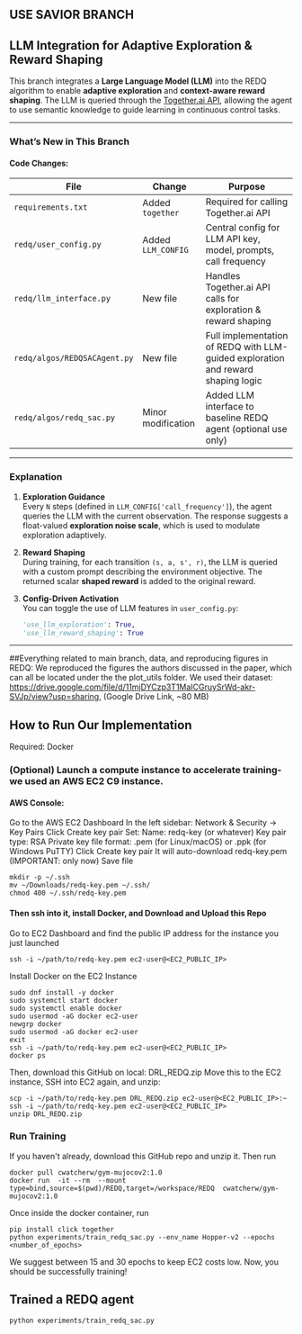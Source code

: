 ## USE SAVIOR BRANCH

## LLM Integration for Adaptive Exploration & Reward Shaping

This branch integrates a **Large Language Model (LLM)** into the REDQ algorithm to enable **adaptive exploration** and **context-aware reward shaping**. The LLM is queried through the [Together.ai API](https://docs.together.ai/), allowing the agent to use semantic knowledge to guide learning in continuous control tasks.

---

### What’s New in This Branch

#### Code Changes:

| File | Change | Purpose |
|------|--------|---------|
| `requirements.txt` | Added `together` | Required for calling Together.ai API |
| `redq/user_config.py` | Added `LLM_CONFIG` | Central config for LLM API key, model, prompts, call frequency |
| `redq/llm_interface.py` | New file | Handles Together.ai API calls for exploration & reward shaping |
| `redq/algos/REDQSACAgent.py` | New file | Full implementation of REDQ with LLM-guided exploration and reward shaping logic |
| `redq/algos/redq_sac.py` | Minor modification | Added LLM interface to baseline REDQ agent (optional use only) |

---

### Explanation

1. **Exploration Guidance**  
   Every `N` steps (defined in `LLM_CONFIG['call_frequency']`), the agent queries the LLM with the current observation. The response suggests a float-valued **exploration noise scale**, which is used to modulate exploration adaptively.

2. **Reward Shaping**  
   During training, for each transition `(s, a, s', r)`, the LLM is queried with a custom prompt describing the environment objective. The returned scalar **shaped reward** is added to the original reward.

3. **Config-Driven Activation**  
   You can toggle the use of LLM features in `user_config.py`:

   ```python
   'use_llm_exploration': True,
   'use_llm_reward_shaping': True

----------------------------------------------------------------------------------------------------------------------------------------------------------------------------------------
##Everything related to main branch, data, and reproducing figures in REDQ:
We reproduced the figures the authors discussed in the paper, which can all be located under the the plot_utils folder. We used their dataset: https://drive.google.com/file/d/11mjDYCzp3T1MaICGruySrWd-akr-SVJp/view?usp=sharing, (Google Drive Link, ~80 MB)

## How to Run Our Implementation
Required: Docker
### (Optional) Launch a compute instance to accelerate training- we used an AWS EC2 C9 instance.
#### AWS Console:
Go to the AWS EC2 Dashboard
In the left sidebar: Network & Security → Key Pairs
Click Create key pair
Set:
Name: redq-key (or whatever)
Key pair type: RSA
Private key file format: .pem (for Linux/macOS) or .ppk (for Windows PuTTY)
Click Create key pair
It will auto-download redq-key.pem (IMPORTANT: only now)
Save file
```
mkdir -p ~/.ssh
mv ~/Downloads/redq-key.pem ~/.ssh/
chmod 400 ~/.ssh/redq-key.pem
```

#### Then ssh into it, install Docker, and Download and Upload this Repo
Go to EC2 Dashboard and find the public IP address for the instance you just launched
```
ssh -i ~/path/to/redq-key.pem ec2-user@<EC2_PUBLIC_IP>
```
Install Docker on the EC2 Instance
```
sudo dnf install -y docker
sudo systemctl start docker
sudo systemctl enable docker
sudo usermod -aG docker ec2-user
newgrp docker
sudo usermod -aG docker ec2-user
exit
ssh -i ~/path/to/redq-key.pem ec2-user@<EC2_PUBLIC_IP>
docker ps
```
Then, download this GitHub on local: DRL_REDQ.zip
Move this to the EC2 instance, SSH into EC2 again, and unzip:
```
scp -i ~/path/to/redq-key.pem DRL_REDQ.zip ec2-user@<EC2_PUBLIC_IP>:~
ssh -i ~/path/to/redq-key.pem ec2-user@<EC2_PUBLIC_IP>
unzip DRL_REDQ.zip
```

### Run Training
If you haven't already, download this GitHub repo and unzip it.
Then run
```
docker pull cwatcherw/gym-mujocov2:1.0
docker run  -it --rm  --mount type=bind,source=$(pwd)/REDQ,target=/workspace/REDQ  cwatcherw/gym-mujocov2:1.0
```
Once inside the docker container, run
```
pip install click together
python experiments/train_redq_sac.py --env_name Hopper-v2 --epochs <number_of_epochs>
```
We suggest between 15 and 30 epochs to keep EC2 costs low.
Now, you should be successfully training!

<a name="train-redq"/> 

## Trained a REDQ agent
```
python experiments/train_redq_sac.py
```
